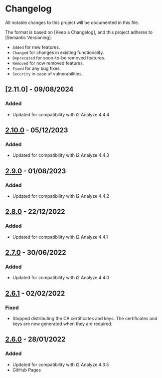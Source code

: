 # Changelog

All notable changes to this project will be documented in this file.

The format is based on [Keep a Changelog], and this project adheres to
[Semantic Versioning]:

* `Added` for new features.
* `Changed` for changes in existing functionality.
* `Deprecated` for soon-to-be removed features.
* `Removed` for now removed features.
* `Fixed` for any bug fixes.
* `Security` in case of vulnerabilities.

## [2.11.0] - 09/08/2024

### Added

* Updated for compatibility with i2 Analyze 4.4.4

[2.10.0]: https://github.com/i2group/analyze-deployment/tree/v2.11.0

## [2.10.0] - 05/12/2023

### Added

* Updated for compatibility with i2 Analyze 4.4.3

[2.10.0]: https://github.com/i2group/analyze-deployment/tree/v2.10.0

## [2.9.0] - 01/08/2023

### Added

* Updated for compatibility with i2 Analyze 4.4.2

[2.9.0]: https://github.com/i2group/analyze-deployment/tree/v2.9.0

## [2.8.0] - 22/12/2022

### Added

* Updated for compatibility with i2 Analyze 4.4.1

[2.8.0]: https://github.com/i2group/analyze-deployment/tree/v2.8.0

## [2.7.0] - 30/06/2022

### Added

* Updated for compatibility with i2 Analyze 4.4.0

[2.7.0]: https://github.com/i2group/analyze-deployment/tree/v2.7.0

## [2.6.1] - 02/02/2022

### Fixed

* Stopped distributing the CA certificates and keys. The certificates and keys are now generated when they are required.

[2.6.1]: https://github.com/i2group/analyze-deployment/tree/v2.6.1

## [2.6.0] - 28/01/2022

### Added

* Updated for compatibility with i2 Analyze 4.3.5
* GitHub Pages

[2.6.0]: https://github.com/i2group/analyze-deployment/tree/v2.6.0